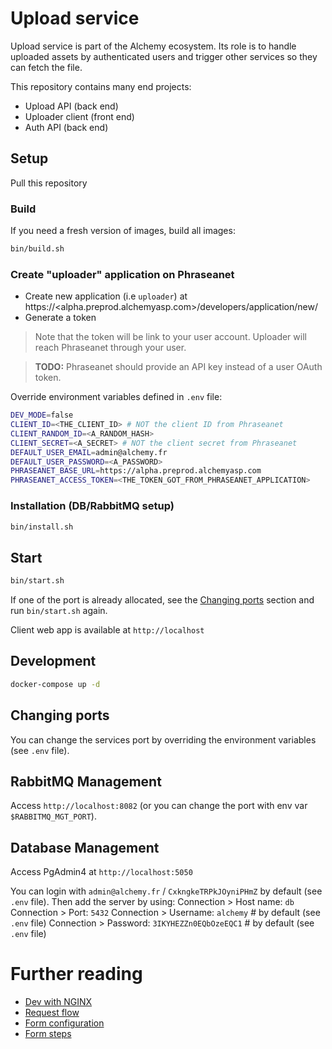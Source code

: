 # Upload service

Upload service is part of the Alchemy ecosystem.
Its role is to handle uploaded assets by authenticated users and trigger other services so they can fetch the file.

This repository contains many end projects:
- Upload API (back end)
- Uploader client (front end)
- Auth API (back end)

## Setup

Pull this repository

### Build

If you need a fresh version of images, build all images:
```bash
bin/build.sh
```

### Create "uploader" application on Phraseanet

- Create new application (i.e `uploader`) at https://<alpha.preprod.alchemyasp.com>/developers/application/new/
- Generate a token

> Note that the token will be link to your user account. Uploader will reach Phraseanet through your user.

> **TODO:** Phraseanet should provide an API key instead of a user OAuth token.

Override environment variables defined in `.env` file:

```bash
DEV_MODE=false
CLIENT_ID=<THE_CLIENT_ID> # NOT the client ID from Phraseanet
CLIENT_RANDOM_ID=<A_RANDOM_HASH>
CLIENT_SECRET=<A_SECRET> # NOT the client secret from Phraseanet
DEFAULT_USER_EMAIL=admin@alchemy.fr
DEFAULT_USER_PASSWORD=<A_PASSWORD>
PHRASEANET_BASE_URL=https://alpha.preprod.alchemyasp.com
PHRASEANET_ACCESS_TOKEN=<THE_TOKEN_GOT_FROM_PHRASEANET_APPLICATION>
```

### Installation (DB/RabbitMQ setup)

```bash
bin/install.sh
```

## Start

```bash
bin/start.sh
```

If one of the port is already allocated, see the [Changing ports](#changing-ports) section and run `bin/start.sh` again.

Client web app is available at `http://localhost`

## Development

```bash
docker-compose up -d
```

## Changing ports

You can change the services port by overriding the environment variables (see `.env` file).

## RabbitMQ Management

Access `http://localhost:8082` (or you can change the port with env var `$RABBITMQ_MGT_PORT`).

## Database Management

Access PgAdmin4 at `http://localhost:5050`

You can login with `admin@alchemy.fr` / `CxkngkeTRPkJOyniPHmZ` by default (see `.env` file).
Then add the server by using:
Connection > Host name: `db`
Connection > Port: `5432`
Connection > Username: `alchemy` # by default (see `.env` file)
Connection > Password: `3IKYHEZZn0EQbOzeEQC1` # by default (see `.env` file)

# Further reading

- [Dev with NGINX](./doc/dev-with-nginx.md)
- [Request flow](./doc/request_flow.md)
- [Form configuration](./doc/form_config.md)
- [Form steps](./doc/form-steps.md)
